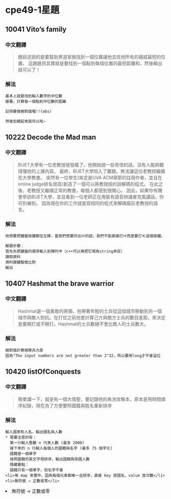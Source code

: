 # cpe49-1星題 

## 10041 Vito’s family

### 中文翻譯
> 題目述說的是要幫助黑道家族找到一個位置讓他去找他所有的親戚最短的位置。
> 這題題目其實就是要找到一個點到每個位置的最短距離和，然後輸出就可以了！
### 解法
```
基本上就是找到輸入數字的中位數
接著，計算每一個點到中位數的距離

記得要做絕對值喔!!(abs)

然後加總起來就可以啦~
```

## 10222 Decode the Mad man

### 中文翻譯
> BUET大學有一位老教授就發瘋了。他開始說一些奇怪的話。沒有人能夠聽得懂他的上課內容。
最終，BUET大學陷入了難題。無法讓這位老教授繼續在大學教書。
突然有一位學生(肯定是UVA ACM章節的註冊作者，並且在online judge排名很高)創造了一個可以將教授說的話解碼的程式。
在此之後，老教授又繼續正常的教書，每個人都感到很開心。
因此，如果你有機會參訪BUET大學，並且看到一位老師正在用裝有語音辨識麥克風講話，你可別嚇到。
因為現在你的工作就是寫相同的程式來解碼瘋狂老教授的語言。

### 解法
```
他想要把鍵盤按鍵都往左移，當我們想要印出Ｈ的話，我們不能直接打Ｈ而是要打Ｋ這個按鍵。

解題步驟：
首先先把鍵盤的順序輸入到陣列中（c++可以用把它視為string來存）
讀取資料
資料跟鍵盤做比對
輸出
```

## 10407 Hashmat the brave warrior

### 中文翻譯
> Hashmat是一個勇敢的將領，他帶著年輕的士兵從這個城市移動到另一個城市與敵人對抗。在打仗之前他會計算己方與敵方士兵的數目差距，來決定是要開打或不開打。Hashmat的士兵數絕不會比敵人的士兵數大。

### 解法
```
絕對值計算兩隊兵力差
因為"The input numbers are not greater than 2^32，所以要用long才不會溢位
```

## 10420 listOfConquests

### 中文翻譯
> 簡單講一下，就是有一個大情聖，要記錄他的魚池攻略本，原本是用時間順序紀錄，現在為了方便要照國籍與姓名重新排序

### 解法
```
輸入國家和人名，輸出國名與人數
* 需要注意的有：
  第一行輸入整數 n 代表人數 (最多 2000)
  接下來的 n 行輸入每個人的國籍與名字 (最多 75 個字元)
  國籍是一個單字
  按照國籍的英文字母排序，輸出國籍與該國人數
  隱藏要點：
  國籍只有一個單字，但名字不會
<li>用 map 來實作，因為每個元素都唯一且排序，直接 key 放國名，value 放次數</li>
<li>無符號 → 正數或零</li>
```
<li>無符號 → 正數或零</li>
